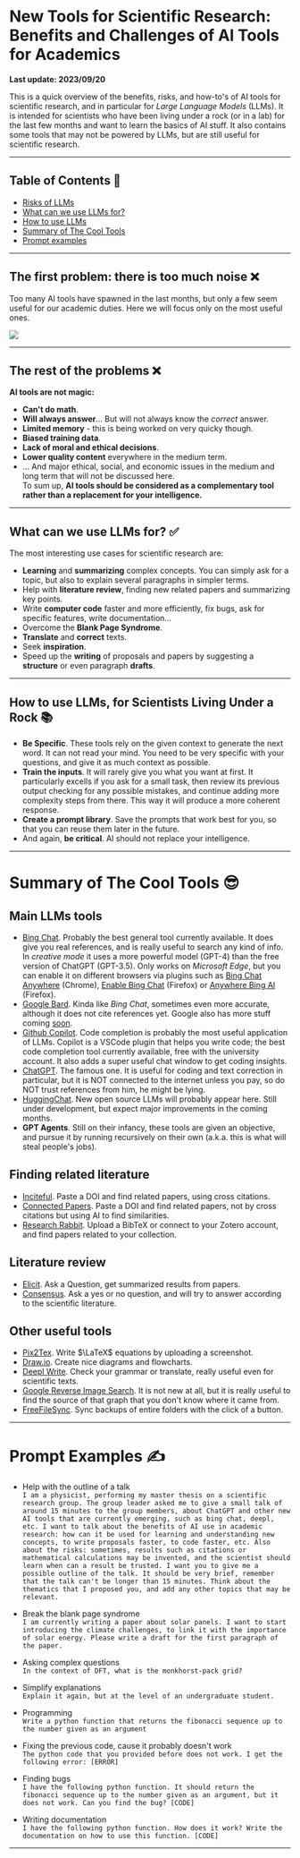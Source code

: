 # New Tools for Scientific Research: <br> Benefits and Challenges of AI Tools for Academics

**Last update: 2023/09/20**  

This is a quick overview of the benefits, risks, and how-to's of AI tools for scientific research, and in particular for _Large Language Models_ (LLMs). It is intended for scientists who have been living under a rock (or in a lab) for the last few months and want to learn the basics of AI stuff. It also contains some tools that may not be powered by LLMs, but are still useful for scientific research.  

---

## Table of Contents 📖
* [Risks of LLMs](#the-rest-of-the-problems-)
* [What can we use LLMs for?](#what-can-we-use-llms-for-)
* [How to use LLMs](#how-to-use-llms-for-scientists-living-under-a-rock-)
* [Summary of The Cool Tools](#summary-of-the-cool-tools-)
* [Prompt examples](#prompt-examples-)

---

## The first problem: there is too much noise ❌

Too many AI tools have spawned in the last months, but only a few seem useful for our academic duties. Here we will focus only on the most useful ones.  

![](pictures/too_much_info.jpg)  

---

## The rest of the problems ❌

**AI tools are not magic:**  
* **Can't do math**.  
* **Will always answer**... But will not always know the _correct_ answer.
* **Limited memory** - this is being worked on very quicky though.  
* **Biased training data**.  
* **Lack of moral and ethical decisions**.  
* **Lower quality content** everywhere in the medium term.  
* ... And major ethical, social, and economic issues in the medium and long term that will not be discussed here.  
To sum up, **AI tools should be considered as a complementary tool rather than a replacement for your intelligence.**  

---

## What can we use LLMs for? ✅

The most interesting use cases for scientific research are:  

* **Learning** and **summarizing** complex concepts. You can simply ask for a topic, but also to explain several paragraphs in simpler terms.  
* Help with **literature review**, finding new related papers and summarizing key points.  
* Write **computer code** faster and more efficiently, fix bugs, ask for specific features, write documentation... 
* Overcome the **Blank Page Syndrome**.  
* **Translate** and **correct** texts.  
* Seek **inspiration**.
* Speed up the **writing** of proposals and papers by suggesting a **structure** or even paragraph **drafts**.   

---

## How to use LLMs, for Scientists Living Under a Rock 📚

* **Be Specific**. These tools rely on the given context to generate the next word. It can not read your mind. You need to be very specific with your questions, and give it as much context as possible.  
* **Train the inputs**. It will rarely give you what you want at first. It particularly excells if you ask for a small task, then review its previous output checking for any possible mistakes, and continue adding more complexity steps from there. This way it will produce a more coherent response.  
* **Create a prompt library**. Save the prompts that work best for you, so that you can reuse them later in the future.  
* And again, **be critical**. AI should not replace your intelligence.  

---

# Summary of The Cool Tools 😎  

## Main LLMs tools  
* [Bing Chat](https://www.bing.com/chat). Probably the best general tool currently available. It does give you real references, and is really useful to search any kind of info. In _creative mode_ it uses a more powerful model (GPT-4) than the free version of ChatGPT (GPT-3.5). Only works on _Microsoft Edge_, but you can enable it on different browsers via plugins such as [Bing Chat Anywhere](https://chrome.google.com/webstore/detail/bingchatanywhere/pgmomcbgjgohbiagkkkcmhflipkllggi) (Chrome), [Enable Bing Chat](https://addons.mozilla.org/es/firefox/addon/enable-bing-chat/) (Firefox) or [Anywhere Bing AI](https://addons.mozilla.org/es/firefox/addon/anywhere-bing-ai/) (Firefox).  
* [Google Bard](https://bard.google.com/). Kinda like _Bing Chat_, sometimes even more accurate, although it does not cite references yet. Google also has more stuff coming [soon](https://g.co/Labs).  
* [Github Copilot](https://github.com/features/copilot). Code completion is probably the most useful application of LLMs. Copilot is a VSCode plugin that helps you write code; the best code completion tool currently available, free with the university account. It also adds a super useful chat window to get coding insights.  
* [ChatGPT](https://chat.openai.com/). The famous one. It is useful for coding and text correction in particular, but it is NOT connected to the internet unless you pay, so do NOT trust references from him, he might be lying.  
* [HuggingChat](https://huggingface.co/chat/). New open source LLMs will probably appear here. Still under development, but expect major improvements in the coming months.  
* **GPT Agents**. Still on their infancy, these tools are given an objective, and pursue it by running recursively on their own (a.k.a. this is what will steal people's jobs).  

## Finding related literature
* [Inciteful](https://inciteful.xyz/). Paste a DOI and find related papers, using cross citations.  
* [Connected Papers](https://www.connectedpapers.com/). Paste a DOI and find related papers, not by cross citations but using AI to find similarities.  
* [Research Rabbit](https://researchrabbitapp.com/). Upload a BibTeX or connect to your Zotero account, and find papers related to your collection.  

## Literature review
* [Elicit](https://elicit.org/). Ask a Question, get summarized results from papers.
* [Consensus](https://consensus.app/search/). Ask a yes or no question, and will try to answer according to the scientific literature.  

## Other useful tools
* [Pix2Tex](https://p2t.behye.com/). Write $\LaTeX$ equations by uploading a screenshot.  
* [Draw.io](https://www.drawio.com/). Create nice diagrams and flowcharts.  
* [Deepl Write](https://www.deepl.com/write). Check your grammar or translate, really useful even for scientific texts.  
* [Google Reverse Image Search](https://images.google.com/). It is not new at all, but it is really useful to find the source of that graph that you don't know where it came from.  
* [FreeFileSync](https://freefilesync.org/). Sync backups of entire folders with the click of a button.  

---

# Prompt Examples ✍

* Help with the outline of a talk  
`I am a physicist, performing my master thesis on a scientific research group. The group leader asked me to give a small talk of around 15 minutes to the group members, about ChatGPT and other new AI tools that are currently emerging, such as bing chat, deepl, etc. I want to talk about the benefits of AI use in academic research: how can it be used for learning and understanding new concepts, to write proposals faster, to code faster, etc. Also about the risks: sometimes, results such as citations or mathematical calculations may be invented, and the scientist should learn when can a result be trusted. I want you to give me a possible outline of the talk. It should be very brief, remember that the talk can't be longer than 15 minutes. Think about the thematics that I proposed you, and add any other topics that may be relevant.`  

* Break the blank page syndrome  
`I am currently writing a paper about solar panels. I want to start introducing the climate challenges, to link it with the importance of solar energy. Please write a draft for the first paragraph of the paper.`

* Asking complex questions  
`In the context of DFT, what is the monkhorst-pack grid?`

* Simplify explanations  
`Explain it again, but at the level of an undergraduate student.`

* Programming  
`Write a python function that returns the fibonacci sequence up to the number given as an argument`  

* Fixing the previous code, cause it probably doesn't work  
`The python code that you provided before does not work. I get the following error: [ERROR]`  

* Finding bugs  
`I have the following python function. It should return the fibonacci sequence up to the number given as an argument, but it does not work. Can you find the bug? [CODE]`  

* Writing documentation  
`I have the following python function. How does it work? Write the documentation on how to use this function. [CODE]`  

---


